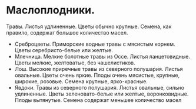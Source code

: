 # Маслоплодники.

Травы. Листья удлиненные. Цветы обычно крупные. Семена, как правило, содержат большое количество масел.

*   Среброцветы. Приморские водные травы с мясистым корнем. Цветы серебристо-белые или желтые.
*   Млечница. Мелкие болотные травы из Оссе. Листья ланцетовидные. Цветы мелкие, желтоватые, без чашелистиков.
*   Лош. Высокие приречные травы из северного полушария. Листья овальные. Цветы очень яркие. Плоды очень мясистые,
    крупные, широкие, розовые. Семена крупные, ярко-красные.
*   Явдоки. Травы из северного полушария. Листья овальные, сильно удлиненные. Цветы зеленовато-белые или желтые,
    воронковидные. Плоды вытянутые. Семена содержат меньшее количество масел
